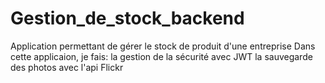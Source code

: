 # Gestion_de_stock_backend
Application  permettant de gérer le stock de produit d'une entreprise
Dans cette applicaion, je fais:
la gestion de la sécurité avec JWT 
la sauvegarde des photos avec l'api Flickr

